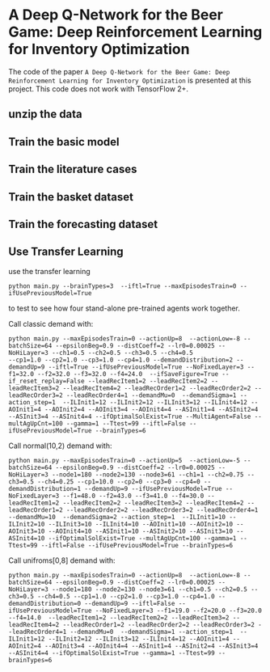 # A Deep Q-Network for the Beer Game: Deep Reinforcement Learning for Inventory Optimization

The code of the paper `A Deep Q-Network for the Beer Game: Deep Reinforcement Learning for Inventory Optimization` is presented at this project. This code does not work with TensorFlow 2+. 

## unzip the data

## Train the basic model

## Train the literature cases 

## Train the basket dataset 

## Train the forecasting dataset 


## Use Transfer Learning 
use the transfer learning 
	
	python main.py --brainTypes=3  --iftl=True --maxEpisodesTrain=0 --ifUsePreviousModel=True
to test to see how four stand-alone pre-trained agents work together. 




Call classic demand with:

	python main.py --maxEpisodesTrain=0 --actionUp=8  --actionLow=-8 --batchSize=64 --epsilonBeg=0.9 --distCoeff=2 --lr0=0.00025 --NoHiLayer=3 --ch1=0.5 --ch2=0.5 --ch3=0.5 --ch4=0.5 
	--cp1=1.0 --cp2=1.0 --cp3=1.0 --cp4=1.0 --demandDistribution=2 --demandUp=9 --iftl=True --ifUsePreviousModel=True --NoFixedLayer=3 --f1=32.0 --f2=32.0 --f3=32.0 --f4=24.0  --ifSaveFigure=True --if_reset_replay=False --leadRecItem1=2 --leadRecItem2=2 --leadRecItem3=2 --leadRecItem4=2 --leadRecOrder1=2 --leadRecOrder2=2 --leadRecOrder3=2 --leadRecOrder4=1 --demandMu=0  --demandSigma=1 --action_step=1  --ILInit1=12 --ILInit2=12 --ILInit3=12 --ILInit4=12 --AOInit1=4 --AOInit2=4 --AOInit3=4 --AOInit4=4 --ASInit1=4 --ASInit2=4 --ASInit3=4 --ASInit4=4 --ifOptimalSolExist=True --MultiAgent=False --multAgUpCnt=100 --gamma=1 --Ttest=99 --iftl=False --ifUsePreviousModel=True --brainTypes=6


Call normal(10,2) demand with:

	python main.py --maxEpisodesTrain=0 --actionUp=5  --actionLow=-5 --batchSize=64 --epsilonBeg=0.9 --distCoeff=2 --lr0=0.00025 --NoHiLayer=3 --node1=180 --node2=130 --node3=61 --ch1=1 --ch2=0.75 --ch3=0.5 --ch4=0.25 --cp1=10.0 --cp2=0 --cp3=0 --cp4=0 --demandDistribution=1 --demandUp=9 --ifUsePreviousModel=True --NoFixedLayer=3 --f1=48.0 --f2=43.0 --f3=41.0 --f4=30.0 --leadRecItem1=2 --leadRecItem2=2 --leadRecItem3=2 --leadRecItem4=2 --leadRecOrder1=2 --leadRecOrder2=2 --leadRecOrder3=2 --leadRecOrder4=1 --demandMu=10  --demandSigma=2 --action_step=1  --ILInit1=10 --ILInit2=10 --ILInit3=10 --ILInit4=10 --AOInit1=10 --AOInit2=10 --AOInit3=10 --AOInit4=10 --ASInit1=10 --ASInit2=10 --ASInit3=10 --ASInit4=10 --ifOptimalSolExist=True --multAgUpCnt=100 --gamma=1 --Ttest=99 --iftl=False --ifUsePreviousModel=True --brainTypes=6


Call unifroms[0,8] demand with:

	python main.py --maxEpisodesTrain=0 --actionUp=8  --actionLow=-8 --batchSize=64 --epsilonBeg=0.9 --distCoeff=2 --lr0=0.00025 --NoHiLayer=3 --node1=180 --node2=130 --node3=61 --ch1=0.5 --ch2=0.5 --ch3=0.5 --ch4=0.5 --cp1=1.0 --cp2=1.0 --cp3=1.0 --cp4=1.0 --demandDistribution=0 --demandUp=9 --iftl=False --ifUsePreviousModel=True --NoFixedLayer=3 --f1=19.0 --f2=20.0 --f3=20.0 --f4=14.0  --leadRecItem1=2 --leadRecItem2=2 --leadRecItem3=2 --leadRecItem4=2 --leadRecOrder1=2 --leadRecOrder2=2 --leadRecOrder3=2 --leadRecOrder4=1 --demandMu=0  --demandSigma=1 --action_step=1  --ILInit1=12 --ILInit2=12 --ILInit3=12 --ILInit4=12 --AOInit1=4 --AOInit2=4 --AOInit3=4 --AOInit4=4 --ASInit1=4 --ASInit2=4 --ASInit3=4 --ASInit4=4 --ifOptimalSolExist=True --gamma=1 --Ttest=99 --brainTypes=6 
